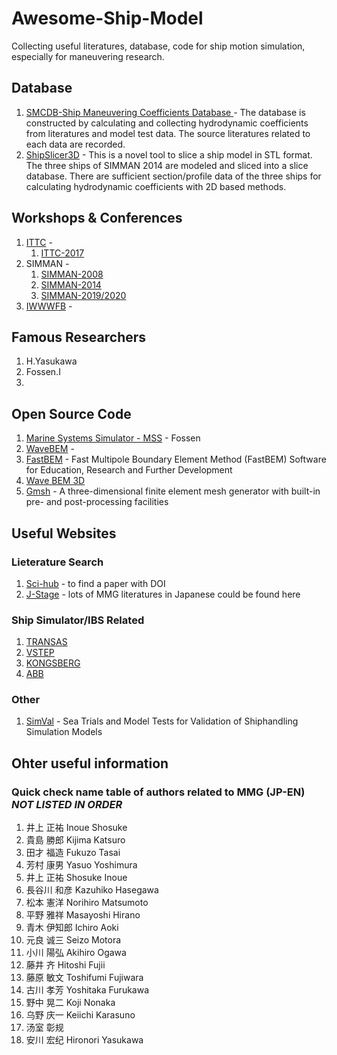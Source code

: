 # Awesome-Ship-Model
Collecting useful literatures, database, code for ship motion simulation, especially for maneuvering research.

## Database
1. [SMCDB-Ship Maneuvering Coefficients Database ](https://github.com/JingQF/SMCDB-Ship-Maneuvering-Coefficients-Database) - The database is constructed by calculating and collecting hydrodynamic coefficients from literatures and model test data. The source literatures related to each data are recorded.
2. [ShipSlicer3D](https://github.com/JingQF/ShipSlicer3D) - This is a novel tool to slice a ship model in STL format. The three ships of SIMMAN 2014 are modeled and sliced into a slice database. There are sufficient section/profile data of the three ships for calculating hydrodynamic coefficients with 2D based methods.

## Workshops & Conferences
1. [ITTC](https://ittc.info/) - 
    1. [ITTC-2017](http://www.ittc2017.com/)
2. SIMMAN - 
    1. [SIMMAN-2008](http://www.simman2008.dk/)
    2. [SIMMAN-2014](https://simman2014.dk/)
    3. [SIMMAN-2019/2020](http://www.simman2019.kr/)
3. [IWWWFB](http://www.iwwwfb.org/Workshops/34.htm) - 
  
## Famous Researchers 
1. H.Yasukawa
2. Fossen.I
3. 


## Open Source Code
1. [Marine Systems Simulator - MSS](http://www.marinecontrol.org/) - Fossen
2. [WaveBEM](https://mathlab.sissa.it/wavebem) - 
3. [FastBEM](http://yijunliu.com/Software/) -  Fast Multipole Boundary Element Method (FastBEM) Software for Education, Research and Further Development
4. [Wave BEM 3D](http://user.math.uzh.ch/s0670016/wavebem3/)
5. [Gmsh](http://www.gmsh.info/) - A three-dimensional finite element mesh generator with built-in pre- and post-processing facilities


## Useful Websites
  ### Lieterature Search
  1. [Sci-hub](https://sci-hub.tw/) - to find a paper with DOI 
  2. [J-Stage](https://www.jstage.jst.go.jp/) - lots of MMG literatures in Japanese could be found here
  ### Ship Simulator/IBS Related
  1. [TRANSAS](https://www.transas.com/)
  2. [VSTEP](https://www.vstepsimulation.com/)
  3. [KONGSBERG](https://www.kongsberg.com/digital/products/maritime-simulation/)
  4. [ABB](https://new.abb.com/marine/systems-and-solutions/automation-and-marinesoftware/advisory)
  ### Other
  1. [SimVal](https://www.sintef.no/projectweb/simval) - Sea Trials and Model Tests for Validation of Shiphandling Simulation Models

## Ohter useful information
### Quick check name table of authors related to MMG (JP-EN) ***NOT LISTED IN ORDER*** 
1. 井上 正祐     Inoue Shosuke
2. 貴島 勝郎     Kijima Katsuro
3. 田才 福造     Fukuzo Tasai
4. 芳村 康男     Yasuo Yoshimura
5. 井上 正祐     Shosuke Inoue
6. 長谷川 和彦   Kazuhiko Hasegawa
7. 松本 憲洋     Norihiro Matsumoto
8. 平野 雅祥     Masayoshi Hirano
9. 青木 伊知郎   Ichiro Aoki
10. 元良 诚三    Seizo Motora
11. 小川 陽弘    Akihiro Ogawa
12. 藤井 齐      Hitoshi Fujii
13. 藤原 敏文    Toshifumi Fujiwara
14. 古川 孝芳    Yoshitaka Furukawa
15. 野中 晃二    Koji Nonaka
16. 乌野 庆一    Keiichi Karasuno
17. 汤室 彰规
18. 安川 宏纪    Hironori Yasukawa
